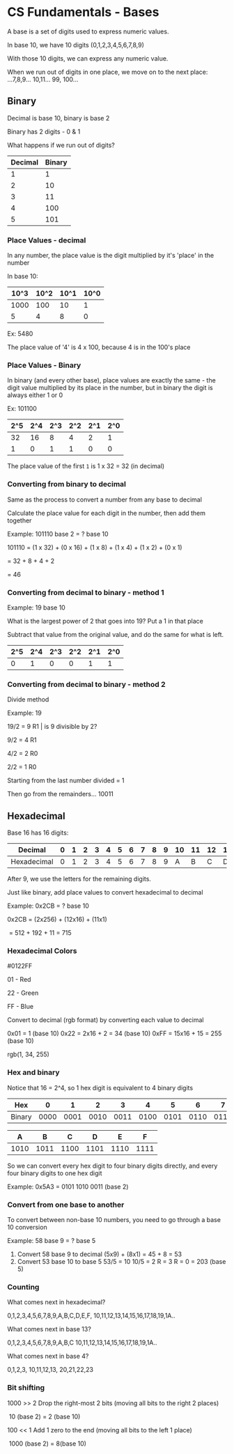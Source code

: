 # CS Fundamentals - Bases

A base is a set of digits used to express numeric values.

In base 10, we have 10 digits (0,1,2,3,4,5,6,7,8,9)

With those 10 digits, we can express any numeric value.

When we run out of digits in one place, we move on to the next place:
...7,8,9... 10,11... 99, 100...



## Binary

Decimal is base 10, binary is base 2

Binary has 2 digits - 0 & 1

What happens if we run out of digits?

| Decimal | Binary |
| ------- | ------ |
| 1       | 1      |
| 2       | 10     |
| 3       | 11     |
| 4       | 100    |
| 5       | 101    |



### Place Values - decimal

In any number, the place value is the digit multiplied by it's 'place' in the number

In base 10:

| 10^3 | 10^2 | 10^1 | 10^0 |
| ---- | ---- | ---- | ---- |
| 1000 | 100  | 10   | 1    |
| 5    | 4    | 8    | 0    |



Ex: 5480

The place value of '4' is 4 x 100, because 4 is in the 100's place



### Place Values - Binary

In binary (and every other base), place values are exactly the same - the digit value multiplied by its place in the number, but in binary the digit is always either 1 or 0

Ex: 101100

| 2^5  | 2^4  | 2^3  | 2^2  | 2^1  | 2^0  |
| ---- | ---- | ---- | ---- | ---- | ---- |
| 32   | 16   | 8    | 4    | 2    | 1    |
| 1    | 0    | 1    | 1    | 0    | 0    |

The place value of the first `1` is 1 x 32 = 32 (in decimal)



### Converting from binary to decimal

Same as the process to convert a number from any base to decimal

Calculate the place value for each digit in the number, then add them together

Example: 101110 base 2 = ? base 10

101110 = (1 x 32) + (0 x 16) + (1 x 8) + (1 x 4) + (1 x 2) + (0 x 1)

= 32 + 8 + 4 + 2

= 46



### Converting from decimal to binary - method 1

Example: 19 base 10

What is the largest power of 2 that goes into 19? Put a 1 in that place

Subtract that value from the original value, and do the same for what is left.

| 2^5  | 2^4  | 2^3  | 2^2  | 2^1  | 2^0  |
| ---- | ---- | ---- | ---- | ---- | ---- |
| 0    | 1    | 0    | 0    | 1    | 1    |



### Converting from decimal to binary - method 2

Divide method 

Example: 19

19/2 = 9 R1 | is 9 divisible by 2?

9/2 = 4 R1

4/2 = 2 R0

2/2 = 1 R0

Starting from the last number divided = 1 

Then go from the remainders... 10011



## Hexadecimal

Base 16 has 16 digits:

| Decimal     | 0    | 1    | 2    | 3    | 4    | 5    | 6    | 7    | 8    | 9    | 10   | 11   | 12   | 13   | 14   | 15   |
| ----------- | ---- | ---- | ---- | ---- | ---- | ---- | ---- | ---- | ---- | ---- | ---- | ---- | ---- | ---- | ---- | ---- |
| Hexadecimal | 0    | 1    | 2    | 3    | 4    | 5    | 6    | 7    | 8    | 9    | A    | B    | C    | D    | E    | F    |

After 9, we use the letters for the remaining digits.



Just like binary, add place values to convert hexadecimal to decimal

Example: 0x2CB = ? base 10

0x2CB = (2x256) + (12x16) +  (11x1)

​	= 512 + 192 + 11 = 715



### Hexadecimal Colors

#0122FF

01 - Red

22 - Green

FF - Blue

Convert to decimal (rgb format) by converting each value to decimal

0x01 = 1 (base 10) 	0x22 = 2x16 + 2 = 34 (base 10)	0xFF = 15x16 + 15 = 255 (base 10)

rgb(1, 34, 255)



### Hex and binary

Notice that 16 = 2^4, so 1 hex digit is equivalent to 4 binary digits

| Hex    | 0    | 1    | 2    | 3    | 4    | 5    | 6    | 7    | 8    | 9    |
| ------ | ---- | ---- | ---- | ---- | ---- | ---- | ---- | ---- | ---- | ---- |
| Binary | 0000 | 0001 | 0010 | 0011 | 0100 | 0101 | 0110 | 0111 | 1000 | 1001 |

| A    | B    | C    | D    | E    | F    |
| ---- | ---- | ---- | ---- | ---- | ---- |
| 1010 | 1011 | 1100 | 1101 | 1110 | 1111 |

So we can convert every hex digit to four binary digits directly, and every four binary digits to one hex digit

Example: 0x5A3 = 0101 1010 0011 (base 2)



### Convert from one base to another

To convert between non-base 10 numbers, you need to go through a base 10 conversion

Example: 58 base 9 = ? base 5

1. Convert 58 base 9 to decimal
   (5x9) + (8x1) = 45 + 8 = 53
2. Convert 53 base 10 to base 5
   53/5 = 10
   10/5 = 2
   R = 3
   R = 0
   = 203 (base 5)



### Counting

What comes next in hexadecimal?

0,1,2,3,4,5,6,7,8,9,A,B,C,D,E,F,		10,11,12,13,14,15,16,17,18,19,1A..

What comes next in base 13?

0,1,2,3,4,5,6,7,8,9,A,B,C		10,11,12,13,14,15,16,17,18,19,1A..

What comes next in base 4?

0,1,2,3,	10,11,12,13,	20,21,22,23



### Bit shifting

1000 >> 2	Drop the right-most 2 bits (moving all bits to the right 2 places)

​	10 (base 2) = 2 (base 10)

100 << 1		Add 1 zero to the end (moving all bits to the left 1 place)

​	1000 (base 2) = 8(base 10)



